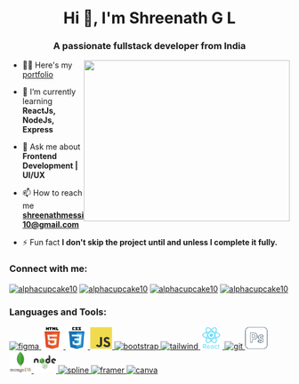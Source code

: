 <h1 align="center">Hi 👋, I'm Shreenath G L</h1>
<h3 align="center">A passionate fullstack developer from India</h3>

<img align="right" width="370" height="290" src="https://i.pinimg.com/originals/47/f0/34/47f0342cec72b800463bf003eac1257e.gif">

- 👨‍💻 Here's my [portfolio](https://shreenath.vercel.app/)

- 🌱 I’m currently learning **ReactJs, NodeJs, Express**

- 💬 Ask me about **Frontend Development | UI/UX**

- 📫 How to reach me **shreenathmessi10@gmail.com**

- ⚡ Fun fact **I don't skip the project until and unless I complete it fully.**

<h3 align="left">Connect with me:</h3>
<p align="left">

<a href="https://linkedin.com/in/shreenathmessi" target="blank"><img align="center" src="https://asset.brandfetch.io/idJFz6sAsl/id18wpWxxf.svg" alt="alphacupcake10" height="30" width="40" /></a>
<a href="https://instagram.com/shreenath_messi" target="blank"><img align="center" src="https://raw.githubusercontent.com/rahuldkjain/github-profile-readme-generator/master/src/images/icons/Social/instagram.svg" alt="alphacupcake10" height="30" width="40" /></a>
<a href="https://dribbble.com/shreenathmessi" target="blank"><img align="center" src="https://raw.githubusercontent.com/rahuldkjain/github-profile-readme-generator/master/src/images/icons/Social/dribbble.svg" alt="alphacupcake10" height="30" width="40" /></a>
<a href="https://www.hackerrank.com/shreenathmessi" target="blank"><img align="center" src="https://raw.githubusercontent.com/rahuldkjain/github-profile-readme-generator/master/src/images/icons/Social/hackerrank.svg" alt="alphacupcake10" height="30" width="40" /></a>
</p>

<h3 align="left">Languages and Tools:</h3>
<p align="left"> <a href="https://www.figma.com/" target="_blank" rel="noreferrer"> <img src="https://www.vectorlogo.zone/logos/figma/figma-icon.svg" alt="figma" width="40" height="40"/> </a> <a href="https://www.w3.org/html/" target="_blank" rel="noreferrer"> <img src="https://raw.githubusercontent.com/devicons/devicon/master/icons/html5/html5-original-wordmark.svg" alt="html5" width="40" height="40"/> </a> <a href="https://www.w3schools.com/css/" target="_blank" rel="noreferrer"> <img src="https://raw.githubusercontent.com/devicons/devicon/master/icons/css3/css3-original-wordmark.svg" alt="css3" width="40" height="40"/> </a> <a href="https://developer.mozilla.org/en-US/docs/Web/JavaScript" target="_blank" rel="noreferrer"> <img src="https://raw.githubusercontent.com/devicons/devicon/master/icons/javascript/javascript-original.svg" alt="javascript" width="40" height="40"/> </a>  <a href="https://getbootstrap.com/" target="_blank" rel="noreferrer"> <img src="https://img.icons8.com/color/48/000000/bootstrap.png" alt="bootstrap" width="40" height="40"/> </a> <a href="https://tailwindcss.com/" target="_blank" rel="noreferrer"> <img src="https://www.vectorlogo.zone/logos/tailwindcss/tailwindcss-icon.svg" alt="tailwind" width="40" height="40"/> </a> <a href="https://reactjs.org/" target="_blank" rel="noreferrer"> <img src="https://raw.githubusercontent.com/devicons/devicon/master/icons/react/react-original-wordmark.svg" alt="react" width="40" height="40"/> </a>  <a href="https://git-scm.com/" target="_blank" rel="noreferrer"> <img src="https://www.vectorlogo.zone/logos/git-scm/git-scm-icon.svg" alt="git" width="40" height="40"/> </a>  <a href="https://www.photoshop.com/en" target="_blank" rel="noreferrer"> <img src="https://raw.githubusercontent.com/devicons/devicon/master/icons/photoshop/photoshop-line.svg" alt="photoshop" width="40" height="40"/> </a>  <a href="https://www.mongodb.com/" target="_blank" rel="noreferrer"> <img src="https://raw.githubusercontent.com/devicons/devicon/master/icons/mongodb/mongodb-original-wordmark.svg" alt="mongodb" width="40" height="40"/> </a> <a href="https://nodejs.org" target="_blank" rel="noreferrer"> <img src="https://raw.githubusercontent.com/devicons/devicon/master/icons/nodejs/nodejs-original-wordmark.svg" alt="nodejs" width="40" height="40"/> </a> <a href="https://app.spline.design" target="_blank" rel="noreferrer"> <img src="https://asset.brandfetch.io/idZ_aiFAYa/idx0zotd8Y.png" alt="spline" width="40" height="40"/> </a> <a href="https://www.framer.com" target="_blank" rel="noreferrer"> <img src="https://asset.brandfetch.io/idCeIE9B96/id672ybz9X.svg" alt="framer" width="40" height="40"/> </a> <a href="https://www.canva.com" target="_blank" rel="noreferrer"> <img src="https://asset.brandfetch.io/id9mVQlyB1/id0vSfxhT4.jpeg" alt="canva" width="40" height="40"/> </a> </p>
